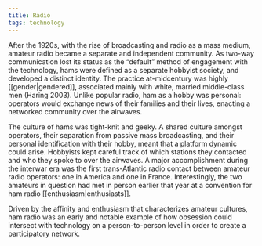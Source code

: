 ```yaml
---
title: Radio
tags: technology
---
```


After the 1920s, with the rise of broadcasting and radio as a mass medium, amateur radio became a separate and independent community. As two-way communication lost its status as the “default” method of engagement with the technology, hams were defined as a separate hobbyist society, and developed a distinct identity. The practice at-midcentury was highly [[gender|gendered]], associated mainly with white, married middle-class men (Haring 2003). Unlike popular radio, ham as a hobby was personal: operators would exchange news of their families and their lives, enacting a networked community over the airwaves.

The culture of hams was tight-knit and geeky. A shared culture amongst operators, their separation from passive mass broadcasting, and their personal identification with their hobby, meant that a platform dynamic could arise. Hobbyists kept careful track of which stations they contacted and who they spoke to over the airwaves. A major accomplishment during the interwar era was the first trans-Atlantic radio contact between amateur radio operators: one in America and one in France. Interestingly, the two amateurs in question had met in person earlier that year at a convention for ham radio [[enthusiasm|enthusiasts]].

Driven by the affinity and enthusiasm that characterizes amateur cultures, ham radio was an early and notable example of how obsession could intersect with technology on a person-to-person level in order to create a participatory network.